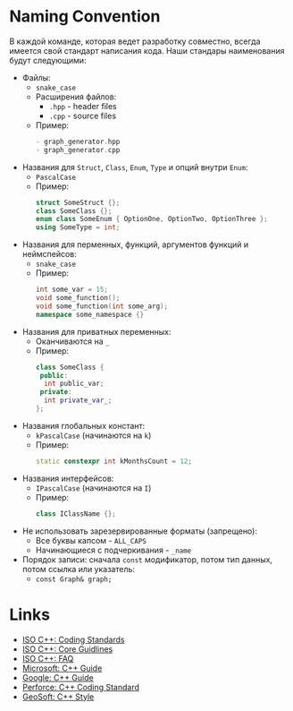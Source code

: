 # Naming Convention

В каждой команде, которая ведет разработку совместно, всегда имеется свой стандарт написания кода.
Наши стандары наименования будут следующими:

- Файлы:
  - `snake_case`
  - Расширения файлов:
    - `.hpp` - header files
    - `.cpp` - source files
  - Пример:
    ```cpp
    - graph_generator.hpp
    - graph_generator.cpp
    ```
- Названия для `Struct`, `Class`, `Enum`, `Type` и опций внутри `Enum`:
  - `PascalCase`
  - Пример:
    ```cpp
    struct SomeStruct {};
    class SomeClass {};
    enum class SomeEnum { OptionOne, OptionTwo, OptionThree };
    using SomeType = int;
    ```
- Названия для перменных, функций, аргументов функций и неймспейсов:
  - `snake_case`
  - Пример:
    ```cpp
    int some_var = 15;
    void some_function();
    void some_function(int some_arg);
    namespace some_namespace {}
    ```
- Названия для приватных переменных:
  - Оканчиваются на `_`
  - Пример:
    ```cpp
    class SomeClass {
     public:
      int public_var;
     private:
      int private_var_;
    };
    ```
- Названия глобальных констант:
  - `kPascalCase` (начинаются на `k`)
  - Пример:
    ```cpp
    static constexpr int kMonthsCount = 12;
    ```
- Названия интерфейсов:
  - `IPascalCase` (начинаются на `I`)
  - Пример:
    ```cpp
    class IClassName {};
    ```
- Не использовать зарезервированные форматы (запрещено):
  - Все буквы капсом - `ALL_CAPS`
  - Начинающиеся с подчеркивания - `_name`
- Порядок записи: сначала `const` модификатор, потом тип данных, потом ссылка или указатель:
  - `const Graph& graph;`

# Links

- [ISO C++: Coding Standards](https://isocpp.org/wiki/faq/coding-standards)
- [ISO C++: Core Guidlines](https://isocpp.github.io/CppCoreGuidelines/CppCoreGuidelines)
- [ISO C++: FAQ](https://isocpp.org/wiki/faq)
- [Microsoft: C++ Guide](https://docs.microsoft.com/en-us/cpp/cpp/cpp-language-reference)
- [Google: C++ Guide](https://google.github.io/styleguide/cppguide.html)
- [Perforce: C++ Coding Standard](https://www.perforce.com/resources/qac/high-integrity-cpp-coding-standard)
- [GeoSoft: C++ Style](https://geosoft.no/development/cppstyle.html)
